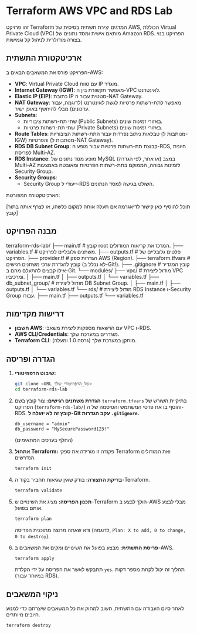 # Terraform AWS VPC and RDS Lab

זהו פרויקט Terraform המדגים יצירת תשתית בסיסית של AWS, הכוללת Virtual Private Cloud (VPC) מותאם אישית ומסד נתונים של Amazon RDS. הפרויקט בנוי בצורה מודולרית לניהול קל וגמישות.

## ארכיטקטורת התשתית

הפרויקט פורס את המשאבים הבאים ב-AWS:

* **VPC**: Virtual Private Cloud עם טווח IP מוגדר.
* **Internet Gateway (IGW)**: מאפשר תקשורת בין ה-VPC לאינטרנט.
* **Elastic IP (EIP)**: כתובת IP סטטית עבור ה-NAT Gateway.
* **NAT Gateway**: מאפשר לתת-רשתות פרטיות לגשת לאינטרנט (לדוגמה, עבור עדכונים) מבלי להיחשף באופן ישיר.
* **Subnets**:
    * שתי תת-רשתות ציבוריות (Public Subnets) באזורי זמינות שונים.
    * שתי תת-רשתות פרטיות (Private Subnets) באזורי זמינות שונים.
* **Route Tables**: טבלאות ניתוב נפרדות עבור התת-רשתות הציבוריות (מנותבות ל-IGW) והפרטיות (מנותבות ל-NAT Gateway).
* **RDS DB Subnet Group**: קבוצת תת-רשתות פרטיות עבור מופע ה-RDS, חיונית לפריסת Multi-AZ.
* **RDS Instance**: מופע מסד נתונים של MySQL (או אחר, לפי הגדרה) במצב Multi-AZ לזמינות גבוהה, הממוקם בתת-רשתות הפרטיות ומאובטח באמצעות Security Group.
* **Security Groups**:
    * Security Group ייעודי ל-RDS השולט בגישה למסד הנתונים.

הארכיטקטורה המפורטת:

[תוכל להוסיף כאן קישור לדיאגרמה אם תעלה אותה למקום כלשהו, או לצרף אותה בתור קובץ]

## מבנה הפרויקט

terraform-rds-lab/
├── main.tf                 # קובץ root המרכז את קריאות המודולים.
├── variables.tf            # משתנים גלובליים לפרויקט.
├── outputs.tf              # פלטים גלובליים של הפרויקט.
├── provider.tf             # הגדרות ספק AWS (Region).
├── terraform.tfvars        # קובץ להגדרת ערכי משתנים רגישים (לא נכלל ב-Git!).
├── .gitignore              # קובץ המגדיר אילו קבצים להתעלם מהם ב-Git.
└── modules/
├── vpc/                # מודול ליצירת VPC ומרכיביו.
│   ├── main.tf
│   ├── outputs.tf
│   └── variables.tf
├── db_subnet_group/    # מודול ליצירת DB Subnet Group.
│   ├── main.tf
│   ├── outputs.tf
│   └── variables.tf
└── rds/                # מודול ליצירת RDS Instance ו-Security Group עבורו.
├── main.tf
├── outputs.tf
└── variables.tf


## דרישות מקדימות

* **חשבון AWS**: עם הרשאות מספקות ליצירת משאבי VPC ו-RDS.
* **AWS CLI/Credentials**: מוגדרים במערכת שלך.
* **Terraform CLI**: מותקן במערכת שלך (גרסה 1.0 ומעלה).

## הגדרה ופריסה

1.  **שיבוט הרפוזיטורי:**
    ```bash
    git clone <URL_של_הרפוזיטורי_שלך>
    cd terraform-rds-lab
    ```

2.  **הגדרת משתנים רגישים:**
    צור קובץ בשם `terraform.tfvars` בתיקיית השורש של הפרויקט (`terraform-rds-lab/`) והוסף בו את פרטי המשתמש והסיסמה של ה-RDS. **קובץ זה לא יועלה ל-Git עקב הגדרות `.gitignore`.**
    ```hcl
    db_username = "admin"
    db_password = "MySecurePassword123!"
    ```
    (החלף בערכים המתאימים)

3.  **אתחול Terraform:**
    פקודה זו מורידה את ספקי Terraform ואת המודולים הנדרשים.
    ```bash
    terraform init
    ```

4.  **בדיקת התצורה:**
    בודק שאין שגיאות תחביר בקוד ה-Terraform.
    ```bash
    terraform validate
    ```

5.  **תכנון הפריסה:**
    מציג את השינויים ש-Terraform הולך לבצע ב-AWS מבלי לבצע אותם בפועל.
    ```bash
    terraform plan
    ```
    ודא שאתה מרוצה מתוכנית הפריסה (לדוגמה, `Plan: X to add, 0 to change, 0 to destroy`).

6.  **פריסת התשתית:**
    מבצע בפועל את השינויים ומקים את המשאבים ב-AWS.
    ```bash
    terraform apply
    ```
    תתבקש לאשר את הפריסה על ידי הקלדת `yes`. תהליך זה יכול לקחת מספר דקות (במיוחד עבור RDS).

## ניקוי המשאבים

לאחר סיום העבודה עם התשתית, חשוב למחוק את כל המשאבים שיצרתם כדי למנוע חיובים מיותרים.
```bash
terraform destroy

